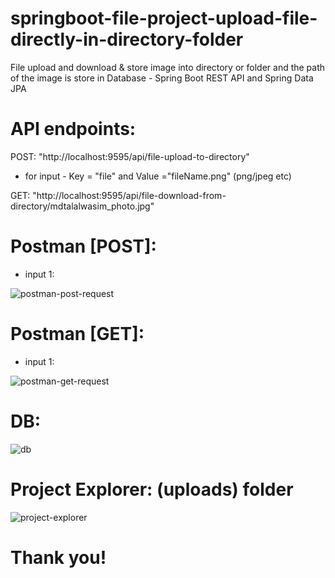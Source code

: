 # springboot-file-project-upload-file-directly-in-directory-folder
File upload and download &amp; store image into directory or folder and the path of the image is store in Database - Spring Boot REST API and Spring Data JPA

# API endpoints:

POST: "http://localhost:9595/api/file-upload-to-directory"
- for input - Key = "file" and Value ="fileName.png" (png/jpeg etc)

GET: "http://localhost:9595/api/file-download-from-directory/mdtalalwasim_photo.jpg"


# Postman [POST]:

- input 1:

![postman-post-request](https://github.com/mdtalalwasim/springboot-file-project-upload-file-directly-in-directory-folder/assets/91146041/89c066c4-2509-4d3b-b4d5-85e5973c80c1)






# Postman [GET]:

- input 1:

![postman-get-request](https://github.com/mdtalalwasim/springboot-file-project-upload-file-directly-in-directory-folder/assets/91146041/a365a9b7-e22c-44a7-91d4-8303f3b7cace)


# DB:


![db](https://github.com/mdtalalwasim/springboot-file-project-upload-file-directly-in-directory-folder/assets/91146041/2deaf1ab-9e63-4e62-897b-7b87a3394690)


# Project Explorer: (uploads) folder

![project-explorer](https://github.com/mdtalalwasim/springboot-file-project-upload-file-directly-in-directory-folder/assets/91146041/5d7d6bbd-6e51-4f72-bea9-40f48270ce72)




# Thank you! 


